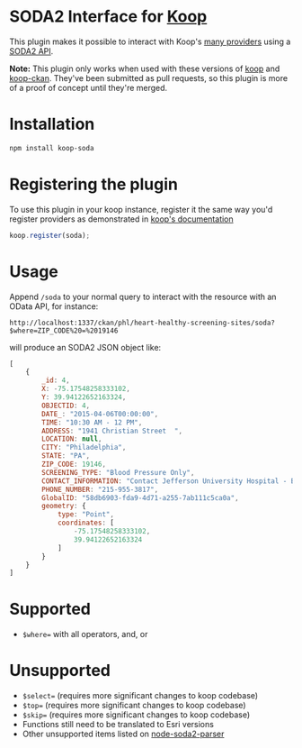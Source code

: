 # SODA2 Interface for [Koop](https://github.com/koopjs/koop)
This plugin makes it possible to interact with Koop's [many providers](https://github.com/koopjs/koopjs.github.io/blob/master/docs/providers.md)
using a [SODA2 API](http://dev.socrata.com/docs/queries.html).

**Note:** This plugin only works when used with these versions of [koop](https://github.com/timwis/koop) and [koop-ckan](https://github.com/timwis/koop-ckan). They've been submitted as pull requests, so this plugin is more of a proof of concept until they're merged.

# Installation
```bash
npm install koop-soda
```

# Registering the plugin
To use this plugin in your koop instance, register it the same way you'd register providers as demonstrated in
[koop's documentation](https://github.com/koopjs/koop#registering-providers)

```javascript
koop.register(soda);
```

# Usage
Append `/soda` to your normal query to interact with the resource with an OData API, for instance:

`http://localhost:1337/ckan/phl/heart-healthy-screening-sites/soda?$where=ZIP_CODE%20=%2019146`

will produce an SODA2 JSON object like:

```javascript
[
    {
        _id: 4,
        ﻿X: -75.17548258333102,
        Y: 39.94122652163324,
        OBJECTID: 4,
        DATE_: "2015-04-06T00:00:00",
        TIME: "10:30 AM - 12 PM",
        ADDRESS: "1941 Christian Street  ",
        LOCATION: null,
        CITY: "Philadelphia",
        STATE: "PA",
        ZIP_CODE: 19146,
        SCREENING_TYPE: "Blood Pressure Only",
        CONTACT_INFORMATION: "Contact Jefferson University Hospital - Blood Pressure Plus",
        PHONE_NUMBER: "215-955-3817",
        GlobalID: "58db6903-fda9-4d71-a255-7ab111c5ca0a",
        geometry: {
            type: "Point",
            coordinates: [
                -75.17548258333102,
                39.94122652163324
            ]
        }
    }
]
```

# Supported
* `$where=` with all operators, and, or

# Unsupported
* `$select=` (requires more significant changes to koop codebase)
* `$top=` (requires more significant changes to koop codebase)
* `$skip=` (requires more significant changes to koop codebase)
* Functions still need to be translated to Esri versions
* Other unsupported items listed on [node-soda2-parser](https://github.com/timwis/node-soda2-parser#unsupported)